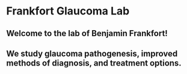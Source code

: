 # Frankfort Glaucoma Lab

## Welcome to the lab of Benjamin Frankfort!

## We study glaucoma pathogenesis, improved methods of diagnosis, and treatment options.